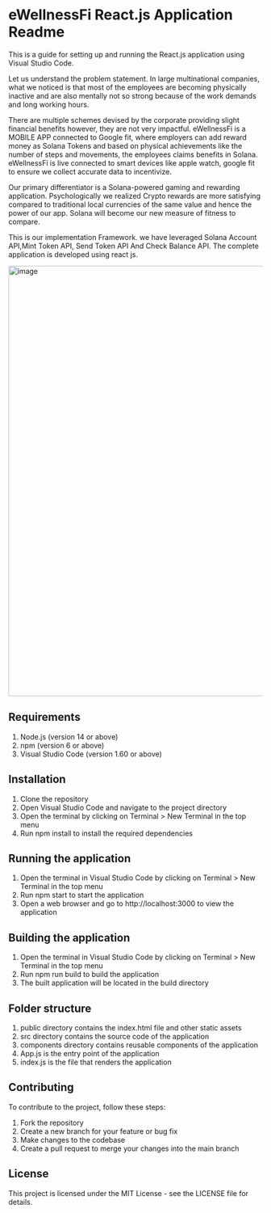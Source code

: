 # eWellnessFi React.js Application Readme

This is a guide for setting up and running the React.js application using Visual Studio Code.

Let us understand the problem statement. In large multinational companies, what we noticed is that most of the employees are becoming physically inactive and are also mentally not so strong because of the work demands and long working hours.

There are multiple schemes devised by the corporate providing slight financial benefits however, they are not very impactful. 
eWellnessFi is a MOBILE APP connected to Google fit, where employers can add reward money as Solana Tokens and based on physical achievements like the number of steps and movements, the employees claims benefits in Solana. eWellnessFi is live connected to smart devices like apple watch, google fit to ensure we collect accurate data to incentivize.

Our primary differentiator is a Solana-powered gaming and rewarding application. Psychologically we realized Crypto rewards are more satisfying compared to traditional local  currencies of the same value and hence the power of our app. Solana will become our new measure of fitness to compare.

This is our implementation Framework. we have leveraged Solana Account API,Mint Token API, Send Token API And Check Balance API. The complete  application is developed using react js.

<img width="852" alt="image" src="https://user-images.githubusercontent.com/114743891/225197309-0666c265-5c4f-4b13-b6ed-e2569f67bd16.png">


## Requirements
1. Node.js (version 14 or above)
2. npm (version 6 or above)
3. Visual Studio Code (version 1.60 or above)

## Installation
1. Clone the repository
2. Open Visual Studio Code and navigate to the project directory
3. Open the terminal by clicking on Terminal > New Terminal in the top menu
4. Run npm install to install the required dependencies

## Running the application
1. Open the terminal in Visual Studio Code by clicking on Terminal > New Terminal in the top menu
2. Run npm start to start the application
3. Open a web browser and go to http://localhost:3000 to view the application

## Building the application
1. Open the terminal in Visual Studio Code by clicking on Terminal > New Terminal in the top menu
2. Run npm run build to build the application
3. The built application will be located in the build directory

## Folder structure
1. public directory contains the index.html file and other static assets
2. src directory contains the source code of the application
3. components directory contains reusable components of the application
4. App.js is the entry point of the application
5. index.js is the file that renders the application

## Contributing
To contribute to the project, follow these steps:

1. Fork the repository
2. Create a new branch for your feature or bug fix
3. Make changes to the codebase
4. Create a pull request to merge your changes into the main branch

## License
This project is licensed under the MIT License - see the LICENSE file for details.

